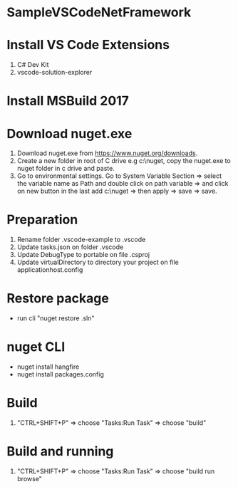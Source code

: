 # SampleVSCodeNetFramework

# Install VS Code Extensions
1. C# Dev Kit
2. vscode-solution-explorer 

# Install MSBuild 2017 

# Download nuget.exe
1. Download nuget.exe from https://www.nuget.org/downloads.
2. Create a new folder in root of C drive e.g c:\nuget, copy the nuget.exe to nuget folder in c drive and paste. 
4. Go to environmental settings. Go to System Variable Section => select the variable name as Path and double click on path variable => and click on new button in the last add c:\nuget => then apply => save => save.

# Preparation
1. Rename folder .vscode-example to .vscode
2. Update tasks.json on folder .vscode
3. Update DebugType to portable on file <ProjectName>.csproj
4. Update virtualDirectory to directory your project on file applicationhost.config

# Restore package
- run cli "nuget restore <ProjectName>.sln"

# nuget CLI
- nuget install hangfire
- nuget install packages.config

# Build
1. "CTRL+SHIFT+P" => choose "Tasks:Run Task" => choose "build"

# Build and running
1. "CTRL+SHIFT+P" => choose "Tasks:Run Task" => choose "build run browse"